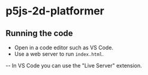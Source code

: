 # p5js-2d-platformer


## Running the code

- Open in a code editor such as VS Code.
- Use a web server to run `index.html`.

-- In VS Code you can use the "Live Server" extension.

